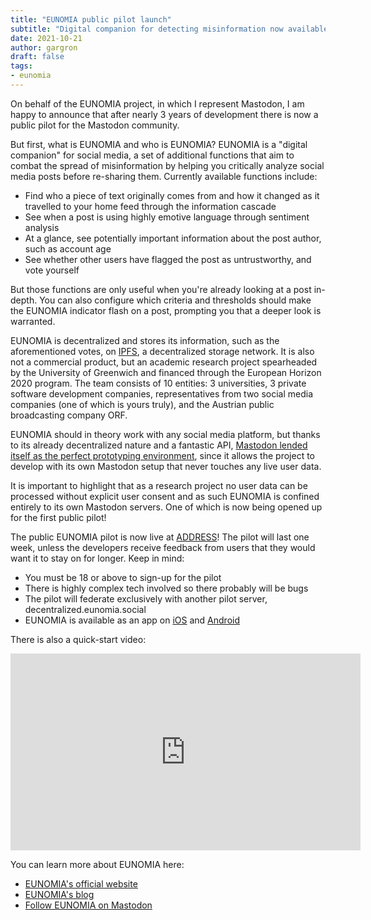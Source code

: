 ```yaml
---
title: "EUNOMIA public pilot launch"
subtitle: "Digital companion for detecting misinformation now available for testing"
date: 2021-10-21
author: gargron
draft: false
tags:
- eunomia
---
```


On behalf of the EUNOMIA project, in which I represent Mastodon, I am happy to announce that after nearly 3 years of development there is now a public pilot for the Mastodon community.

But first, what is EUNOMIA and who is EUNOMIA? EUNOMIA is a "digital companion" for social media, a set of additional functions that aim to combat the spread of misinformation by helping you critically analyze social media posts before re-sharing them. Currently available functions include:

- Find who a piece of text originally comes from and how it changed as it travelled to your home feed through the information cascade
- See when a post is using highly emotive language through sentiment analysis
- At a glance, see potentially important information about the post author, such as account age
- See whether other users have flagged the post as untrustworthy, and vote yourself

But those functions are only useful when you're already looking at a post in-depth. You can also configure which criteria and thresholds should make the EUNOMIA indicator flash on a post, prompting you that a deeper look is warranted.

EUNOMIA is decentralized and stores its information, such as the aforementioned votes, on [IPFS](https://ipfs.io/), a decentralized storage network. It is also not a commercial product, but an academic research project spearheaded by the University of Greenwich and financed through the European Horizon 2020 program. The team consists of 10 entities: 3 universities, 3 private software development companies, representatives from two social media companies (one of which is yours truly), and the Austrian public broadcasting company ORF.

EUNOMIA should in theory work with any social media platform, but thanks to its already decentralized nature and a fantastic API, [Mastodon lended itself as the perfect prototyping environment](https://blog.joinmastodon.org/2020/08/why-eunomia-builds-on-mastodon/), since it allows the project to develop with its own Mastodon setup that never touches any live user data.

It is important to highlight that as a research project no user data can be processed without explicit user consent and as such EUNOMIA is confined entirely to its own Mastodon servers. One of which is now being opened up for the first public pilot!

The public EUNOMIA pilot is now live at [ADDRESS](https://)! The pilot will last one week, unless the developers receive feedback from users that they would want it to stay on for longer. Keep in mind:

- You must be 18 or above to sign-up for the pilot
- There is highly complex tech involved so there probably will be bugs
- The pilot will federate exclusively with another pilot server, decentralized.eunomia.social
- EUNOMIA is available as an app on [iOS](https://apps.apple.com/us/app/eunomia-digital-companion/id1535257247) and [Android](https://play.google.com/store/apps/details?id=gr.uniwa.eee.consert.eunomia.twa)

There is also a quick-start video:

<iframe width="560" height="315" sandbox="allow-same-origin allow-scripts allow-popups" title="EUNOMIA Quick-Start Guide" src="https://diode.zone/videos/embed/155c491a-b830-40b2-a405-04221d40fbca" frameborder="0" allowfullscreen></iframe>

You can learn more about EUNOMIA here:

- [EUNOMIA's official website](https://eunomia.social/)
- [EUNOMIA's blog](https://blog.eunomia.social/)
- [Follow EUNOMIA on Mastodon](https://mastodon.social/@Eunomia)